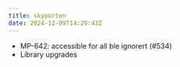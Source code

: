 ```yaml
---
title: skyporten
date: 2024-12-09T14:29:43Z
---
```

- MP-642: accessible for all ble ignorert (#534)
- Library upgrades

